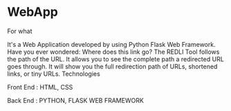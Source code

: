 # WebApp
For what

It's a Web Application developed by using Python Flask Web Framework. Have you ever wondered: Where does this link go? The REDLI Tool follows the path of the URL. It allows you to see the complete path a redirected URL goes through. It will show you the full redirection path of URLs, shortened links, or tiny URLs.
Technologies

Front End : HTML, CSS

Back End : PYTHON, FLASK WEB FRAMEWORK 
